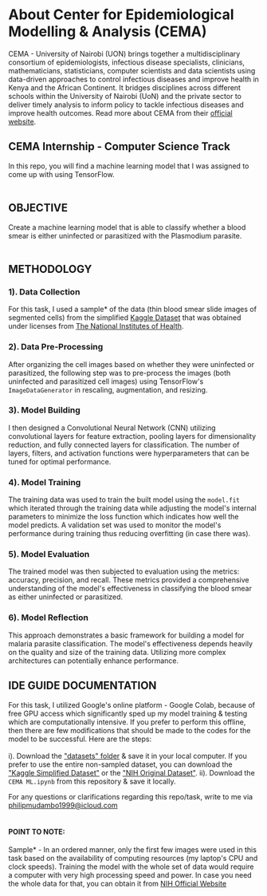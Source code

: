 # About Center for Epidemiological Modelling & Analysis (CEMA)
CEMA - University of Nairobi (UON) brings together a multidisciplinary consortium of epidemiologists, infectious disease specialists, clinicians, mathematicians, statisticians, computer scientists and data scientists using data-driven approaches to control infectious diseases and improve health in Kenya and the African Continent. It bridges disciplines across different schools within the University of Nairobi (UoN) and the private sector to deliver timely analysis to inform policy to tackle infectious diseases and improve health outcomes. Read more about CEMA from their [official website](https://cema-africa.uonbi.ac.ke/).
 
 ## CEMA Internship - Computer Science Track
 In this repo, you will find a machine learning model that I was assigned to come up with using TensorFlow.<br><br>
 ## OBJECTIVE<br>
 Create a machine learning model that is able to classify whether a blood smear is either uninfected or parasitized with the Plasmodium parasite.<br><br> 
 ## METHODOLOGY<br>
 ### 1). Data Collection<br>
For this task, I used a sample* of the data (thin blood smear slide images of segmented cells) from the simplified [Kaggle Dataset](https://www.kaggle.com/datasets/iarunava/cell-images-for-detecting-malaria) that was obtained under licenses from [The National Institutes of Health](https://lhncbc.nlm.nih.gov/LHC-downloads/downloads.html#malaria-datasets). <br>
### 2). Data Pre-Processing<br>
After organizing the cell images based on whether they were uninfected or parasitized, the following step was to pre-process the images (both uninfected and parasitized cell images) using TensorFlow's `ImageDataGenerator` in rescaling, augmentation, and resizing.<br>
### 3). Model Building<br>
I then designed a Convolutional Neural Network (CNN) utilizing convolutional layers for feature extraction, pooling layers for dimensionality reduction, and fully connected layers for classification. The number of layers, filters, and activation functions were hyperparameters that can be tuned for optimal performance.<br>
### 4). Model Training<br>
The training data was used to train the built model using the `model.fit` which iterated through the training data while adjusting the model's internal parameters to minimize the loss function which indicates how well the model predicts. A validation set was used to monitor the model's performance during training thus reducing overfitting (in case there was).<br>
### 5). Model Evaluation<br>
The trained model was then subjected to evaluation using the metrics: accuracy, precision, and recall. These metrics provided a comprehensive understanding of the model's effectiveness in classifying the blood smear as either uninfected or parasitized.<br>
### 6). Model Reflection<br>
This approach demonstrates a basic framework for building a model for malaria parasite classification. The model's effectiveness depends heavily on the quality and size of the training data. Utilizing more complex architectures can potentially enhance performance.

 ## IDE GUIDE DOCUMENTATION
 For this task, I utilized Google's online platform - Google Colab, because of free GPU access which significantly sped up my model training & testing which are computationally intensive. If you prefer to perform this offline, then there are few modifications that should be made to the codes for the model to be successful. Here are the steps:<br><br>
i). Download the ["datasets" folder](https://drive.google.com/drive/folders/1z_0JfgpLw0IgjNx68NjElKwohd_0LzbP?usp=drive_link) & save it in your local computer. If you prefer to use the entire non-sampled dataset, you can download the ["Kaggle Simplified Dataset"](https://www.kaggle.com/datasets/iarunava/cell-images-for-detecting-malaria) or the ["NIH Original Dataset"](https://data.lhncbc.nlm.nih.gov/public/Malaria/NIH-NLM-ThinBloodSmearsPf/index.html).
ii). Download the `CEMA ML.ipynb` from this repository & save it locally.


For any questions or clarifications regarding this repo/task, write to me via philipmudambo1999@icloud.com<br><br>

#### POINT TO NOTE:<br>
Sample* - In an ordered manner, only the first few images were used in this task based on the availability of computing resources (my laptop's CPU and clock speeds). Training the model with the whole set of data would require a computer with very high processing speed and power. In case you need the whole data for that, you can obtain it from [NIH Official Website](https://lhncbc.nlm.nih.gov/LHC-research/LHC-projects/image-processing/malaria-datasheet.html)
